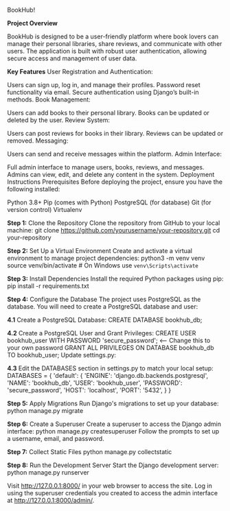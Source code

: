 BookHub!

**Project Overview**

BookHub is designed to be a user-friendly platform where book lovers can manage their personal libraries, share reviews, and communicate with other users. The application is built with robust user authentication, allowing secure access and management of user data.

**Key Features**
User Registration and Authentication:

Users can sign up, log in, and manage their profiles.
Password reset functionality via email.
Secure authentication using Django’s built-in methods.
Book Management:

Users can add books to their personal library.
Books can be updated or deleted by the user.
Review System:

Users can post reviews for books in their library.
Reviews can be updated or removed.
Messaging:

Users can send and receive messages within the platform.
Admin Interface:

Full admin interface to manage users, books, reviews, and messages.
Admins can view, edit, and delete any content in the system.
Deployment Instructions
Prerequisites
Before deploying the project, ensure you have the following installed:

Python 3.8+
Pip (comes with Python)
PostgreSQL (for database)
Git (for version control)
Virtualenv 

**Step 1:** Clone the Repository
Clone the repository from GitHub to your local machine:
git clone https://github.com/yourusername/your-repository.git
cd your-repository

**Step 2:** Set Up a Virtual Environment
Create and activate a virtual environment to manage project dependencies:
python3 -m venv venv
source venv/bin/activate  # On Windows use `venv\Scripts\activate`

**Step 3:** Install Dependencies
Install the required Python packages using pip:
pip install -r requirements.txt

**Step 4:** Configure the Database
The project uses PostgreSQL as the database. You will need to create a PostgreSQL database and user:

**4.1** Create a PostgreSQL Database:
CREATE DATABASE bookhub_db;

**4.2** Create a PostgreSQL User and Grant Privileges:
CREATE USER bookhub_user WITH PASSWORD 'secure_password'; <-- Change this to your own password
GRANT ALL PRIVILEGES ON DATABASE bookhub_db TO bookhub_user;
Update settings.py:

**4.3** Edit the DATABASES section in settings.py to match your local setup:
DATABASES = {
    'default': {
        'ENGINE': 'django.db.backends.postgresql',
        'NAME': 'bookhub_db',
        'USER': 'bookhub_user',
        'PASSWORD': 'secure_password',
        'HOST': 'localhost',
        'PORT': '5432',
    }
}

**Step 5:** Apply Migrations
Run Django's migrations to set up your database:
python manage.py migrate


**Step 6:** Create a Superuser
Create a superuser to access the Django admin interface:
python manage.py createsuperuser
Follow the prompts to set up a username, email, and password.

**Step 7:** Collect Static Files
python manage.py collectstatic

**Step 8:** Run the Development Server
Start the Django development server:
python manage.py runserver

Visit http://127.0.0.1:8000/ in your web browser to access the site. Log in using the superuser credentials you created to access the admin interface at http://127.0.0.1:8000/admin/.
